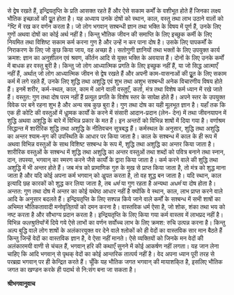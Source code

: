 से द्वेष रखते हैं, इन्द्रियतृप्ति के प्रति आसक्त रहते हैं और ऐसे सकाम कर्मों के वशीभूत होते हैं जिनका लक्ष्य भौतिक इच्छाओं की पूॢत होता है। यह अध्याय उनके दोषों को स्थान, काल, वस्तु तथा लाभ उठाने वालों को ²ष्टि में रख कर वर्णन करता है। जो लोग भगवान् सश्बन्धी ज्ञान तथा भक्ति के विषय में पूर्ण हैं, उनके लिए गुणों अथवा दोषों का कोई अर्थ नहीं है। किन्तु भौतिक जीवन की समाप्ति के लिए इच्छुक कर्मी के लिए नियमित तथा विशिष्ट सकाम कर्म करना गुण है और उन्हें न कर पाना दोष है। उसके लिए पापकर्मों के निराकरण के लिए जो कुछ किया जाय, वह अच्छा है। सतोगुणी ज्ञानियों तथा भक्तों के लिए उपयुक्त कार्य क्रमश: ज्ञान का अनुशीलन एवं श्रवण, कीर्तन आदि से युक्त भक्ति के अवयास हैं। दोनों के लिए उनके कर्मों में बाधक हर वस्तु बुरी है। किन्तु जो लोग आध्यात्मिक प्रगति के लिए इच्छुक नहीं हैं, या जो सिद्ध आत्माएँ नहीं हैं, अर्थात् जो लोग आध्यात्मिक जीवन से द्वेष रखते हैं और अपनी काम-वासनाओं की पूॢत के लिए सकाम कर्म में लगे रहते हैं, उनके लिए शुद्धि तथा अशुद्धि एवं शुभ तथा अशुभ सश्बन्धी अनेक विचारणीय विषय होते हैं। इनमें शरीर, कर्म-स्थल, काल, काम में आने वाली वस्तुएँ, कर्ता, मंत्र तथा विशेष कर्म ध्यान में रखे जाते हैं। वस्तुत: गुण तथा दोष परम नहीं हैं प्रत्युत प्रगति के विशेष स्तर के सापेक्ष होते हैं। अपने स्तर के उपयुक्त विवेक पर बने रहना शुभ है और अन्य सब कुछ बुरा है। गुण तथा दोष का यही मूलभूत ज्ञान है। यहाँ तक कि एक ही कोटि की वस्तुओं में धाॢमक कार्यों के करने में संसारी आदान-प्रदान (लेन- देन) में तथा जीवनयापन में शुद्धि अथवा अशुद्धि के बारे में विभिन्न प्रकार के मत हैं। इन अन्तरों को विभिन्न शाषों में दिया गया है। वर्णाश्रम सिद्धान्त में शारीरिक शुद्धि तथा अशुद्धि के नीतिवचन सूत्रबद्ध हैं। कर्मस्थल के अनुसार, शुद्धि तथा अशुद्धि का अन्तर श्याम-मृग की उपस्थिति के आधार पर किया जाता है। काल के सश्बन्ध में काल के ही रूप में अथवा विभिन्न वस्तुओं के साथ विशिष्ट सश्बन्ध के रूप में, शुद्धि तथा अशुद्धि का अन्तर किया जाता है। शारीरिक वस्तुओं के सश्बन्ध में शुद्धि तथा अशुद्धि का अन्तर वस्तुओं तथा शब्दों को पवित्र बनाने तथा स्नान, दान, तपस्या, भगवान् का स्मरण करने जैसे कार्यों के द्वारा किया जाता है। कर्म करने वाले की शुद्धि तथा अशुद्धि में भी अन्तर होते हैं। जब मंत्र को प्रामाणिक गुरु के मुख से प्राप्त किया जाता है, तो मंत्र को शुद्ध माना जाता है और यदि कोई अपना कर्म भगवान् को अॢपत करता है, तो वह शुद्ध बन जाता है। यदि स्थान, काल इत्यादि छह कारकों को शुद्ध कर लिया जाता है, तब *धर्म* या गुण रहता है अन्यथा *अधर्म* या दोष होता है। अन्तत: गुण तथा दोष में अन्तर का कोई यथेष्ठ आधार नहीं है क्योंकि वे स्थान, काल, लाभ प्राप्त करने वाले आदि के अनुसार बदलते हैं। इन्द्रियतृप्ति के लिए सश्पन्न किये जाने वाले कर्मों के सश्बन्ध में सभी शाषों का अभिमत भौतिकतावादी मनोवृति्तयों को दमन करना है। वास्तविक धर्म ऐसा है, जो शोक, शंका तथा भय को नष्ट करता है और सौभाग्य प्रदान करता है। इन्द्रियतृप्ति के लिए किया गया कर्म वास्तव में लाभप्रद नहीं है। विभिन्न *फलश्रुतियों* में दिये गये ऐसे लाभों का वर्णन सर्वोच्च लाभ के लिए क्रमश: रुचि उत्पन्न करना है। किन्तु अल्प बुद्धि वाले लोग शाषों के अलंकारयुक्त वर देने वाले श्लोकों को ही वेदों का वास्तविक सार मान बैठते हैं किन्तु जिन्हें वेदों का वास्तविक ज्ञान है, वे ऐसा नहीं मानते। ऐसे व्यक्तियों को जिनके मन वेदों की अलंकारमयी वाणी से चंचल हैं, भगवान् हरि की कथाएँ सुनने में कोई आकर्षण नहीं लगता। यह जान लेना चाहिए कि आदि भगवान् से पृथक् वेदों का कोई आन्तरिक तात्पर्य नहीं है। वेद अपना ध्यान पूरी तरह से परब्रह्म भगवान् पर ही केन्द्रित करते हैं। चूँकि यह भौतिक जगत भगवान् की मायाशकि्त है, इसलिए भौतिक जगत का खण्डन करके ही पदार्थ से नि:संग बना जा सकता है।  

**श्रीभगवानुवाच** 